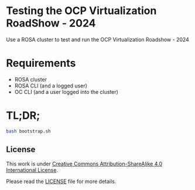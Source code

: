 # Testing the OCP Virtualization RoadShow - 2024
Use a ROSA cluster to test and run the OCP Virtualization Roadshow - 2024

# Requirements
- ROSA cluster
- ROSA CLI (and a logged user)
- OC CLI (and a user logged into the cluster)

# TL;DR;
```bash
bash bootstrap.sh
```

## License

This work is under [Creative Commons Attribution-ShareAlike 4.0 International License](http://creativecommons.org/licenses/by-sa/4.0/).

Please read the [LICENSE](LICENSE) file for more details.

